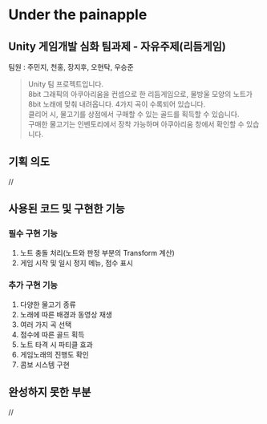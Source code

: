 Under the painapple
==
Unity 게임개발 심화 팀과제 - 자유주제(리듬게임)
--
팀원 : 주민지, 천홍, 장지후, 오현탁, 우승준
> Unity 팀 프로젝트입니다.<br>
8bit 그래픽의 아쿠아리움을 컨셉으로 한 리듬게임으로, 물방울 모양의 노트가 8bit 노래에 맞춰 내려옵니다. 4가지 곡이 수록되어 있습니다.<br>
클리어 시, 물고기를 상점에서 구매할 수 있는 골드를 획득할 수 있습니다.<br>
구매한 물고기는 인벤토리에서 장착 가능하며 아쿠아리움 창에서 확인할 수 있습니다.

## 기획 의도
//

## 사용된 코드 및 구현한 기능
### 필수 구현 기능
1. 노트 충돌 처리(노트와 판정 부분의 Transform 계산)
2. 게임 시작 및 일시 정지 메뉴, 점수 표시

### 추가 구현 기능
1. 다양한 물고기 종류
2. 노래에 따른 배경과 동영상 재생
3. 여러 가지 곡 선택
4. 점수에 따른 골드 획득
5. 노트 타격 시 파티클 효과
6. 게임노래의 진행도 확인
7. 콤보 시스템 구현

## 완성하지 못한 부분
//
